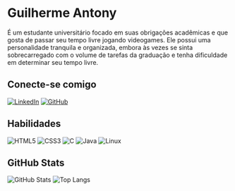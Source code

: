 # Guilherme Antony

É um estudante universitário focado em suas obrigações acadêmicas e que gosta de passar seu tempo livre jogando videogames. Ele possui uma personalidade tranquila e organizada, embora às vezes se sinta sobrecarregado com o volume de tarefas da graduação e tenha dificuldade em determinar seu tempo livre.

## Conecte-se comigo
[![LinkedIn](https://img.shields.io/badge/LinkedIn-000?style=for-the-badge&logo=linkedin&logoColor=0E76A8)](https://www.linkedin.com/in/guilherme-antony-dutra-merlo-a28a3a203/) 
[![GitHub](https://img.shields.io/badge/GitHbt-000?style=for-the-badge&logo=github&logoColor=white)](+https://github.com/AntonyMerlo)

## Habilidades
![HTML5](https://img.shields.io/badge/HTML5-000?style=for-the-badge&logo=html5)
![CSS3](https://img.shields.io/badge/CSS3-000?style=for-the-badge&logo=css3&logoColor=264CE4)
![C](https://img.shields.io/badge/C-000?style=for-the-badge&logo=c)
![Java](https://img.shields.io/badge/Java-000?style=for-the-badge&logo=java)
![Linux](https://img.shields.io/badge/Linux-000?style=for-the-badge&logo=linux&logoColor=FCC624)

## GitHub Stats

![GitHub Stats](https://github-readme-stats.vercel.app/api?username=AntonyMerlo&theme=transparent&bg_color=000&border_color=30A3DC&show_icons=true&icon_color=30A3DC&title_color=E94D5F&text_color=FFF)
![Top Langs](https://github-readme-stats-git-masterrstaa-rickstaa.vercel.app/api/top-langs/?username=AntonyMerlo&layout=compact&bg_color=000&border_color=30A3DC&title_color=E94D5F&text_color=FFF)